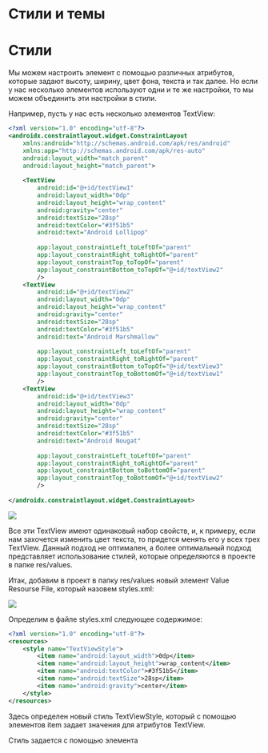 # Стили и темы

# Стили

Мы можем настроить элемент с помощью различных атрибутов, которые задают высоту, ширину, цвет фона, текста и так далее. Но если у нас несколько элементов используют одни и те же настройки, то мы можем объединить эти настройки в стили.

Например, пусть у нас есть несколько элементов TextView:

```xml
<?xml version="1.0" encoding="utf-8"?>
<androidx.constraintlayout.widget.ConstraintLayout
    xmlns:android="http://schemas.android.com/apk/res/android"
    xmlns:app="http://schemas.android.com/apk/res-auto"
    android:layout_width="match_parent"
    android:layout_height="match_parent">
 
    <TextView
        android:id="@+id/textView1"
        android:layout_width="0dp"
        android:layout_height="wrap_content"
        android:gravity="center"
        android:textSize="28sp"
        android:textColor="#3f51b5"
        android:text="Android Lollipop"
 
        app:layout_constraintLeft_toLeftOf="parent"
        app:layout_constraintRight_toRightOf="parent"
        app:layout_constraintTop_toTopOf="parent"
        app:layout_constraintBottom_toTopOf="@+id/textView2"
        />
    <TextView
        android:id="@+id/textView2"
        android:layout_width="0dp"
        android:layout_height="wrap_content"
        android:gravity="center"
        android:textSize="28sp"
        android:textColor="#3f51b5"
        android:text="Android Marshmallow"
 
        app:layout_constraintLeft_toLeftOf="parent"
        app:layout_constraintRight_toRightOf="parent"
        app:layout_constraintBottom_toTopOf="@+id/textView3"
        app:layout_constraintTop_toBottomOf="@+id/textView1"
        />
    <TextView
        android:id="@+id/textView3"
        android:layout_width="0dp"
        android:layout_height="wrap_content"
        android:gravity="center"
        android:textSize="28sp"
        android:textColor="#3f51b5"
        android:text="Android Nougat"
 
        app:layout_constraintLeft_toLeftOf="parent"
        app:layout_constraintRight_toRightOf="parent"
        app:layout_constraintBottom_toBottomOf="parent"
        app:layout_constraintTop_toBottomOf="@+id/textView2"
        />
 
</androidx.constraintlayout.widget.ConstraintLayout>
```

![](https://metanit.com/java/android/pics/styles1.png)

Все эти TextView имеют одинаковый набор свойств, и, к примеру, если нам захочется изменить цвет текста, то придется менять его у всех трех TextView. Данный подход не оптимален, а более оптимальный подход представляет использование стилей, которые определяются в проекте в папке res/values.

Итак, добавим в проект в папку res/values новый элемент Value Resourse File, который назовем styles.xml:

![](https://metanit.com/java/android/pics/styles2.png)

Определим в файле styles.xml следующее содержимое:

```xml
<?xml version="1.0" encoding="utf-8"?>
<resources>
    <style name="TextViewStyle">
        <item name="android:layout_width">0dp</item>
        <item name="android:layout_height">wrap_content</item>
        <item name="android:textColor">#3f51b5</item>
        <item name="android:textSize">28sp</item>
        <item name="android:gravity">center</item>
    </style>
</resources>
```
Здесь определен новый стиль TextViewStyle, который с помощью элементов item задает значения для атрибутов TextView.

Стиль задается с помощью элемента <style>. Атрибут name указывает на название стиля, через которое потом можно ссылаться на него. Необязательный атрибут parent устанавливает для данного стиля родительский стиль, от которого дочерний стиль будет наследовать все свои характеристики.

С помощью элементов item устанавливаются конкретные свойства виджета, который принимает в качестве значения атрибута name имя устанавливаемого свойства.

Теперь применим стиль, изменим файл activity_main.xml:

```xml
<?xml version="1.0" encoding="utf-8"?>
<androidx.constraintlayout.widget.ConstraintLayout
    xmlns:android="http://schemas.android.com/apk/res/android"
    xmlns:app="http://schemas.android.com/apk/res-auto"
    android:layout_width="match_parent"
    android:layout_height="match_parent">
 
    <TextView
        android:id="@+id/textView1"
         
        style="@style/TextViewStyle"
         
        android:text="Android Lollipop"
        app:layout_constraintLeft_toLeftOf="parent"
        app:layout_constraintRight_toRightOf="parent"
        app:layout_constraintTop_toTopOf="parent"
        app:layout_constraintBottom_toTopOf="@+id/textView2"
        />
    <TextView
        android:id="@+id/textView2"
        style="@style/TextViewStyle"
        android:text="Android Marshmallow"
        app:layout_constraintLeft_toLeftOf="parent"
        app:layout_constraintRight_toRightOf="parent"
        app:layout_constraintBottom_toTopOf="@+id/textView3"
        app:layout_constraintTop_toBottomOf="@+id/textView1"
        />
    <TextView
        android:id="@+id/textView3"
        style="@style/TextViewStyle"
        android:text="Android Nougat"
        app:layout_constraintLeft_toLeftOf="parent"
        app:layout_constraintRight_toRightOf="parent"
        app:layout_constraintBottom_toBottomOf="parent"
        app:layout_constraintTop_toBottomOf="@+id/textView2"
        />
 
</androidx.constraintlayout.widget.ConstraintLayout>
```
Используя определение style="@style/TextViewStyle" текстовое поле связывается с определением стиля. Итоговый результат буде тот же, что и раньше, только кода становится меньше. А если мы захотим поменять какие-то характеристики, то достаточно изменить нужный элемент item в определении стиля.

# Темы

Кроме применение отдельных стилей к отдельным элементам, мы можем задавать стили для всего приложения или activity в виде тем. Тема предтавляет коллекцию атрибутов, которые применяются в целом ко всему приложению, классу activity или иерархии виджетов.

Мы можем сами создать тему. Однако Android уже предоставляет несколько предустановленных тем для стилизации приложения, например, Theme.AppCompat.Light.DarkActionBar и ряд других.

По умолчанию приложение уже применяет темы. Так, откроем файл AndroidManifest.xml. В нем мы можем увидеть следующее определение элемента application, представляющего приложение:

```xml
<application
        android:allowBackup="true"
        android:icon="@mipmap/ic_launcher"
        android:label="@string/app_name"
        android:roundIcon="@mipmap/ic_launcher_round"
        android:supportsRtl="true"
        android:theme="@style/Theme.ViewApp">
```
Задание темы происходит с помощью атрибута android:theme. В данном случае используется ресурс, который называется в моем случае Theme.ViewApp. По умолчанию файлы тем определены в папке res/values. В частности, здесь можно найти условный каталог themes, в котором по умолчанию есть два элемента: themes.xml:

![](https://metanit.com/java/android/pics/theme1.png)

Один файл представляет светлую тему, а другой - темную. Например, откроем файл themes.xml со светлой темой:

```xml
<resources xmlns:tools="http://schemas.android.com/tools">
    <!-- Base application theme. -->
    <style name="Theme.ViewApp" parent="Theme.MaterialComponents.DayNight.DarkActionBar">
        <!-- Primary brand color. -->
        <item name="colorPrimary">@color/purple_500</item>
        <item name="colorPrimaryVariant">@color/purple_700</item>
        <item name="colorOnPrimary">@color/white</item>
        <!-- Secondary brand color. -->
        <item name="colorSecondary">@color/teal_200</item>
        <item name="colorSecondaryVariant">@color/teal_700</item>
        <item name="colorOnSecondary">@color/black</item>
        <!-- Status bar color. -->
        <item name="android:statusBarColor" tools:targetApi="l">?attr/colorPrimaryVariant</item>
        <!-- Customize your theme here. -->
    </style>
</resources>
```
Здесь мы можем увидеть, что тема определяется как и стиль с помощью элемента style.. Атрибут parent указывает на родительскую тему, от которой текущая тема берет все стилевые характеристики. То есть тема "Theme.ViewApp" использует другую тему - "Theme.MaterialComponents.DayNight.DarkActionBar". И кроме того, определяет ряд своих собственных стилей.

Также можно заметить, что здесь определяются не только характеристики для атрибутов, но и семантические имена, например, colorPrimary, которому сопоставлен ресурс "@color/purple_500".

При необходимости мы можем изменить эти характеристики или дополнить тему новыми стилевыми характеристиками. Например, изменим цвет свойства colorPrimary, которое применяется в том числе в качестве фонового цвета заголовка и кнопки:

```xml
<item name="colorPrimary">#1565C0</item>
```
И соответственно изменится цвет по умолчанию для фона заголовка и кнопки:

```xml
<?xml version="1.0" encoding="utf-8"?>
<androidx.constraintlayout.widget.ConstraintLayout
    xmlns:android="http://schemas.android.com/apk/res/android"
    xmlns:app="http://schemas.android.com/apk/res-auto"
    android:layout_width="match_parent"
    android:layout_height="match_parent">
 
    <Button
        android:layout_width="wrap_content"
        android:layout_height="wrap_content"
        android:text="Hello Android"
        app:layout_constraintLeft_toLeftOf="parent"
        app:layout_constraintRight_toRightOf="parent"
        app:layout_constraintTop_toTopOf="parent"
        app:layout_constraintBottom_toBottomOf="parent"
        />
 
</androidx.constraintlayout.widget.ConstraintLayout>
```
![](https://metanit.com/java/android/pics/themeeditor1.png)

## Создание собственной темы

Вместо использования встроенных тем мы можем создать свою. Для этого добавим в папку res/values новый файл mythemes.xml и определим в нем следующее содержимое:

```xml
<?xml version="1.0" encoding="utf-8"?>
<resources>
    <style name="MyTheme" parent="Theme.AppCompat.Light">
        <item name="android:textColor">#FF018786</item>
        <item name="android:textSize">28sp</item>
    </style>
</resources>
```

![](https://metanit.com/java/android/pics/themedialog1.png)

Итак, мы создали стиль "MyTheme", который унаследован от стиля Theme.AppCompat.Light. В этом стиле мы переопределили два свойства: высоту шрифта (textSize) - 28sp, а также цвет текста (textColor) - #FF018786.

Теперь определим этот стиль в качестве темы приложения в файле AndroidManifest.xml:

```xml
<application
        android:allowBackup="true"
        android:icon="@mipmap/ic_launcher"
        android:label="@string/app_name"
        android:roundIcon="@mipmap/ic_launcher_round"
        android:supportsRtl="true"
         
        android:theme="@style/MyTheme"><!-- применение темы -->
```
Пусть у нас будет следующая разметка в activity_main.xml

```xml
<?xml version="1.0" encoding="utf-8"?>
<androidx.constraintlayout.widget.ConstraintLayout
    xmlns:android="http://schemas.android.com/apk/res/android"
    xmlns:app="http://schemas.android.com/apk/res-auto"
    android:layout_width="match_parent"
    android:layout_height="match_parent">
 
    <TextView
        android:id="@+id/textView1"
        android:layout_width="0dp"
        android:layout_height="wrap_content"
        android:gravity="center"
        android:text="Android Lollipop"
        app:layout_constraintLeft_toLeftOf="parent"
        app:layout_constraintRight_toRightOf="parent"
        app:layout_constraintTop_toTopOf="parent"
        app:layout_constraintBottom_toTopOf="@+id/textView2"
        />
    <TextView
        android:id="@+id/textView2"
        android:layout_width="0dp"
        android:layout_height="wrap_content"
        android:gravity="center"
        android:text="Android Marshmallow"
        app:layout_constraintLeft_toLeftOf="parent"
        app:layout_constraintRight_toRightOf="parent"
        app:layout_constraintBottom_toTopOf="@+id/textView3"
        app:layout_constraintTop_toBottomOf="@+id/textView1"
        />
    <TextView
        android:id="@+id/textView3"
        android:layout_width="0dp"
        android:layout_height="wrap_content"
        android:gravity="center"
        android:text="Android Nougat"
        app:layout_constraintLeft_toLeftOf="parent"
        app:layout_constraintRight_toRightOf="parent"
        app:layout_constraintBottom_toBottomOf="parent"
        app:layout_constraintTop_toBottomOf="@+id/textView2"
        />
 
</androidx.constraintlayout.widget.ConstraintLayout>
```
Как видно, для элементов TextView не устанавливается атрибут textSize и textColor, однако поскольку они определены в теме, которая применяется глобально к нашему приложению, то элементы TextView будут подхватывать эти стилевые характеристики:

![](https://metanit.com/java/android/pics/customtheme1.png)

## Применение темы к activity

Выше темы применялись глобально ко всему приложению. Но также можно применить их к отдельному классу Activity. Для этого надо подкоррективать файл манифеста AndroidManifest. Например:

```xml
<?xml version="1.0" encoding="utf-8"?>
<manifest xmlns:android="http://schemas.android.com/apk/res/android"
    package="com.example.viewapp"
    android:versionCode="1"
    android:versionName="1.0">
 
    <application
        android:allowBackup="true"
        android:icon="@mipmap/ic_launcher"
        android:label="@string/app_name"
        android:roundIcon="@mipmap/ic_launcher_round"
        android:supportsRtl="true"
 
        android:theme="@style/Theme.ViewApp">
        <activity android:name=".MainActivity" android:theme="@style/MyTheme">
            <intent-filter>
                <action android:name="android.intent.action.MAIN" />
 
                <category android:name="android.intent.category.LAUNCHER" />
            </intent-filter>
        </activity>
    </application>
 
</manifest>
```
Атрибут android:theme элемента <activity> указывает на применяемую к MainActivity тему. То есть глобально к приложению применяется тема "Theme.ViewApp", а к MainActivity - "MyTheme".

## Применение темы к иерархии виджетов

Также можно применить тему к иерархии виджетов, установив атрибут android:theme у элемента, к которому (включая его вложенные элементы) мы хотим применить тему. Например, примение темы к ConstraintLayout и ее элементам:

```xml
<?xml version="1.0" encoding="utf-8"?>
<androidx.constraintlayout.widget.ConstraintLayout
    xmlns:android="http://schemas.android.com/apk/res/android"
    xmlns:app="http://schemas.android.com/apk/res-auto"
    android:layout_width="match_parent"
    android:layout_height="match_parent"
     
    android:theme="@style/MyTheme">
 
    <TextView
        android:id="@+id/textView1"
        android:layout_width="0dp"
        android:layout_height="wrap_content"
        android:gravity="center"
        android:text="Android Lollipop"
        app:layout_constraintLeft_toLeftOf="parent"
        app:layout_constraintRight_toRightOf="parent"
        app:layout_constraintTop_toTopOf="parent"
        app:layout_constraintBottom_toBottomOf="parent"
        />
 
</androidx.constraintlayout.widget.ConstraintLayout>
```